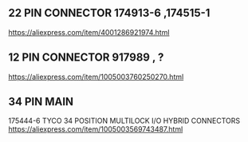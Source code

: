 
## 22 PIN CONNECTOR 174913-6 ,174515-1
https://aliexpress.com/item/4001286921974.html 



## 12 PIN CONNECTOR  917989 , ? 
https://aliexpress.com/item/1005003760250270.html



## 34 PIN MAIN 
175444-6 TYCO 34 POSITION MULTILOCK I/O HYBRID CONNECTORS
https://aliexpress.com/item/1005003569743487.html
